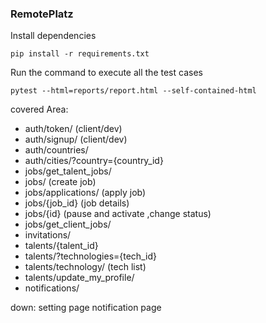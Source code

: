 ### RemotePlatz
Install dependencies
```
pip install -r requirements.txt
```
Run the command to execute all the test cases
```
pytest --html=reports/report.html --self-contained-html
```


covered Area:<br>
* auth/token/ (client/dev)
* auth/signup/ (client/dev)
* auth/countries/
* auth/cities/?country={country_id}
* jobs/get_talent_jobs/
* jobs/ (create job)
* jobs/applications/ (apply job)
* jobs/{job_id} (job details)
* jobs/{id} (pause and activate ,change status)  
* jobs/get_client_jobs/
* invitations/
* talents/{talent_id}
* talents/?technologies={tech_id}
* talents/technology/ (tech list)
* talents/update_my_profile/  
* notifications/ 



down:
setting page
notification page